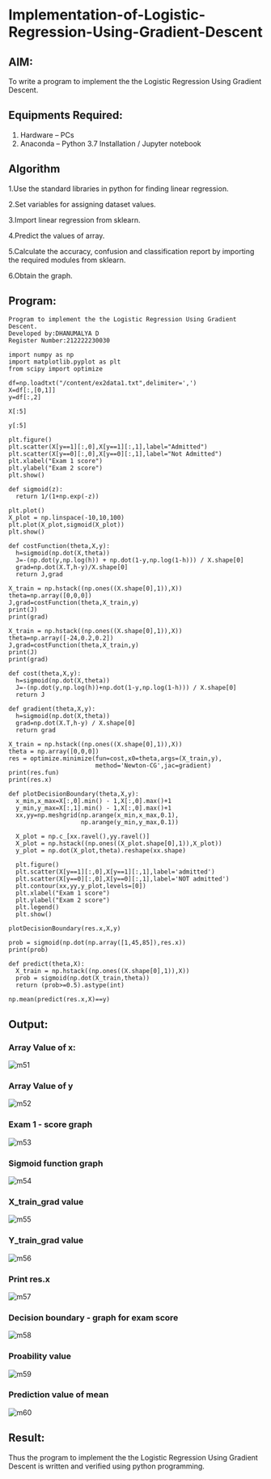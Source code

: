 # Implementation-of-Logistic-Regression-Using-Gradient-Descent

## AIM:
To write a program to implement the the Logistic Regression Using Gradient Descent.

## Equipments Required:
1. Hardware – PCs
2. Anaconda – Python 3.7 Installation / Jupyter notebook

## Algorithm
1.Use the standard libraries in python for finding linear regression. 

2.Set variables for assigning dataset values.

3.Import linear regression from sklearn.

4.Predict the values of array. 

5.Calculate the accuracy, confusion and classification report by importing the required modules from sklearn.

6.Obtain the graph.

## Program:
```
Program to implement the the Logistic Regression Using Gradient Descent.
Developed by:DHANUMALYA D 
Register Number:212222230030  

```
```
import numpy as np
import matplotlib.pyplot as plt
from scipy import optimize

df=np.loadtxt("/content/ex2data1.txt",delimiter=',')
X=df[:,[0,1]]
y=df[:,2]

X[:5]

y[:5]

plt.figure()
plt.scatter(X[y==1][:,0],X[y==1][:,1],label="Admitted")
plt.scatter(X[y==0][:,0],X[y==0][:,1],label="Not Admitted")
plt.xlabel("Exam 1 score")
plt.ylabel("Exam 2 score")
plt.show()

def sigmoid(z):
  return 1/(1+np.exp(-z))

plt.plot()
X_plot = np.linspace(-10,10,100)
plt.plot(X_plot,sigmoid(X_plot))
plt.show()

def costFunction(theta,X,y):
  h=sigmoid(np.dot(X,theta))
  J=-(np.dot(y,np.log(h)) + np.dot(1-y,np.log(1-h))) / X.shape[0]
  grad=np.dot(X.T,h-y)/X.shape[0]
  return J,grad

X_train = np.hstack((np.ones((X.shape[0],1)),X))
theta=np.array([0,0,0])
J,grad=costFunction(theta,X_train,y)
print(J)
print(grad)

X_train = np.hstack((np.ones((X.shape[0],1)),X))
theta=np.array([-24,0.2,0.2])
J,grad=costFunction(theta,X_train,y)
print(J)
print(grad)

def cost(theta,X,y):
  h=sigmoid(np.dot(X,theta))
  J=-(np.dot(y,np.log(h))+np.dot(1-y,np.log(1-h))) / X.shape[0]
  return J

def gradient(theta,X,y):
  h=sigmoid(np.dot(X,theta))
  grad=np.dot(X.T,h-y) / X.shape[0]
  return grad

X_train = np.hstack((np.ones((X.shape[0],1)),X))
theta = np.array([0,0,0])
res = optimize.minimize(fun=cost,x0=theta,args=(X_train,y),
                        method='Newton-CG',jac=gradient)
print(res.fun)
print(res.x)

def plotDecisionBoundary(theta,X,y):
  x_min,x_max=X[:,0].min() - 1,X[:,0].max()+1
  y_min,y_max=X[:,1].min() - 1,X[:,0].max()+1
  xx,yy=np.meshgrid(np.arange(x_min,x_max,0.1),
                    np.arange(y_min,y_max,0.1))

  X_plot = np.c_[xx.ravel(),yy.ravel()]
  X_plot = np.hstack((np.ones((X_plot.shape[0],1)),X_plot))
  y_plot = np.dot(X_plot,theta).reshape(xx.shape)

  plt.figure()
  plt.scatter(X[y==1][:,0],X[y==1][:,1],label='admitted')
  plt.scatter(X[y==0][:,0],X[y==0][:,1],label='NOT admitted')
  plt.contour(xx,yy,y_plot,levels=[0])
  plt.xlabel("Exam 1 score")
  plt.ylabel("Exam 2 score")
  plt.legend()
  plt.show()

plotDecisionBoundary(res.x,X,y)

prob = sigmoid(np.dot(np.array([1,45,85]),res.x))
print(prob)

def predict(theta,X):
  X_train = np.hstack((np.ones((X.shape[0],1)),X))
  prob = sigmoid(np.dot(X_train,theta))
  return (prob>=0.5).astype(int)

np.mean(predict(res.x,X)==y)

```

## Output:
### Array Value of x:
![m51](https://github.com/Dhanudhanaraj/-Implementation-of-Logistic-Regression-Using-Gradient-Descent/assets/119218812/dd96e726-4869-4eb9-afad-01acedee66cc)

### Array Value of y
![m52](https://github.com/Dhanudhanaraj/-Implementation-of-Logistic-Regression-Using-Gradient-Descent/assets/119218812/adcfaba5-1887-4021-951c-ed782774aed0)

### Exam 1 - score graph
![m53](https://github.com/Dhanudhanaraj/-Implementation-of-Logistic-Regression-Using-Gradient-Descent/assets/119218812/08f7ce83-b323-4f39-8eb7-8f45404ff990)

### Sigmoid function graph
![m54](https://github.com/Dhanudhanaraj/-Implementation-of-Logistic-Regression-Using-Gradient-Descent/assets/119218812/0e3907fa-dad7-491c-8dea-93526bd7109e)

### X_train_grad value
![m55](https://github.com/Dhanudhanaraj/-Implementation-of-Logistic-Regression-Using-Gradient-Descent/assets/119218812/64040a78-1c79-4f0a-b3bf-e5b017dd0319)

### Y_train_grad value
![m56](https://github.com/Dhanudhanaraj/-Implementation-of-Logistic-Regression-Using-Gradient-Descent/assets/119218812/b3ac2b13-60d8-4e6e-88a7-2030a59c6902)

### Print res.x
![m57](https://github.com/Dhanudhanaraj/-Implementation-of-Logistic-Regression-Using-Gradient-Descent/assets/119218812/59cee92d-0154-4d7c-9d43-a2dcd0640a3b)

### Decision boundary - graph for exam score
![m58](https://github.com/Dhanudhanaraj/-Implementation-of-Logistic-Regression-Using-Gradient-Descent/assets/119218812/1463d48d-e9ed-43fe-ac50-81c98c3dda38)

### Proability value
![m59](https://github.com/Dhanudhanaraj/-Implementation-of-Logistic-Regression-Using-Gradient-Descent/assets/119218812/67a688d4-23e6-495a-a72c-c0ba893e9b82)

### Prediction value of mean
![m60](https://github.com/Dhanudhanaraj/-Implementation-of-Logistic-Regression-Using-Gradient-Descent/assets/119218812/56bde7fa-dc99-442d-9df7-e50817974538)


## Result:
Thus the program to implement the the Logistic Regression Using Gradient Descent is written and verified using python programming.

